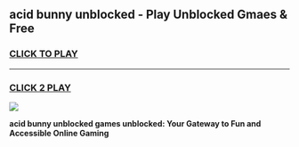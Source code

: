 
## acid bunny unblocked - Play Unblocked Gmaes & Free
<h3>
<a href="https://news.freeplayer.one?title=acid_bunny_unblocked&ref=16F">CLICK TO PLAY</a></h3>
<hr>

<h3>
<a href="https://news.freeplayer.one?title=acid_bunny_unblocked&ref=16F">CLICK 2 PLAY</a>
  
</h3>

<a href="https://news.freeplayer.one?title=acid_bunny_unblocked&ref=16F/"><img src="https://clearcache.store/games.png"></a>


**acid bunny unblocked games unblocked: Your Gateway to Fun and Accessible Online Gaming**
